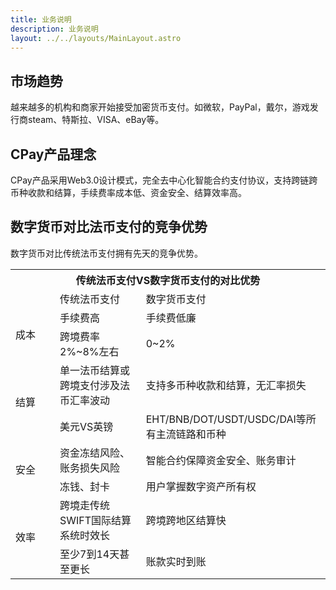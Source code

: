 ```yaml
---
title: 业务说明
description: 业务说明
layout: ../../layouts/MainLayout.astro
---
```


## 市场趋势

越来越多的机构和商家开始接受加密货币支付。如微软，PayPal，戴尔，游戏发行商steam、特斯拉、VISA、eBay等。

## CPay产品理念

CPay产品采用Web3.0设计模式，完全去中心化智能合约支付协议，支持跨链跨币种收款和结算，手续费率成本低、资金安全、结算效率高。

## 数字货币对比法币支付的竞争优势

数字货币对比传统法币支付拥有先天的竞争优势。

<table class="cus-table">
    <tr class="bg">
        <th colspan="3" style="text-align:center">传统法币支付VS数字货币支付的对比优势</th>
    </tr>
    <tr>
        <td></td><td>传统法币支付</td><td>数字货币支付</td>
    </tr>
    <tr class="bg">
        <td rowspan="2" style="min-width:55px">成本</td><td>手续费高</td><td>手续费低廉</td>
    </tr>
    <tr class="bg">
        <td>跨境费率2%~8%左右</td><td>0~2%</td>
    </tr>
    <tr>
        <td rowspan="2" style="min-width:55px">结算</td><td>单一法币结算或跨境支付涉及法币汇率波动</td><td>支持多币种收款和结算，无汇率损失</td>
    </tr>
    <tr>
        <td>美元VS英镑</td><td>EHT/BNB/DOT/USDT/USDC/DAI等所有主流链路和币种</td>
    </tr>
    <tr class="bg">
        <td rowspan="2" style="min-width:55px">安全</td><td>资金冻结风险、账务损失风险</td><td>智能合约保障资金安全、账务审计</td>
    </tr>
    <tr class="bg">
        <td>冻钱、封卡</td><td>用户掌握数字资产所有权</td>
    </tr>
      <tr>
        <td rowspan="2" style="min-width:55px">效率</td><td>跨境走传统SWIFT国际结算系统时效长</td><td>跨境跨地区结算快</td>
    </tr>
    <tr>
        <td>至少7到14天甚至更长</td><td>账款实时到账</td>
    </tr>
    
</table>
